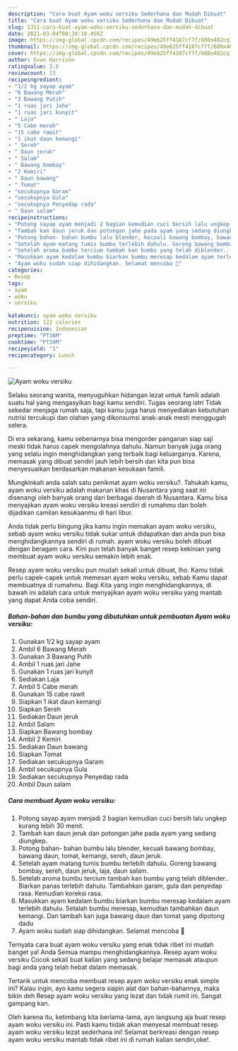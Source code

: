 ```yaml
---
description: "Cara buat Ayam woku versiku Sederhana dan Mudah Dibuat"
title: "Cara buat Ayam woku versiku Sederhana dan Mudah Dibuat"
slug: 1311-cara-buat-ayam-woku-versiku-sederhana-dan-mudah-dibuat
date: 2021-03-04T08:29:18.456Z
image: https://img-global.cpcdn.com/recipes/49e625ff4187cf7f/680x482cq70/ayam-woku-versiku-foto-resep-utama.jpg
thumbnail: https://img-global.cpcdn.com/recipes/49e625ff4187cf7f/680x482cq70/ayam-woku-versiku-foto-resep-utama.jpg
cover: https://img-global.cpcdn.com/recipes/49e625ff4187cf7f/680x482cq70/ayam-woku-versiku-foto-resep-utama.jpg
author: Evan Harrison
ratingvalue: 3.6
reviewcount: 13
recipeingredient:
- "1/2 kg sayap ayam"
- "6 Bawang Merah"
- "3 Bawang Putih"
- "1 ruas jari Jahe"
- "1 ruas jari kunyit"
- " Laja"
- "5 Cabe merah"
- "15 cabe rawit"
- "1 ikat daun kemangi"
- " Sereh"
- " Daun jeruk"
- " Salam"
- " Bawang bombay"
- "2 Kemiri"
- " Daun bawang"
- " Tomat"
- "secukupnya Garam"
- "secukupnya Gula"
- "secukupnya Penyedap rada"
- " Daun salam"
recipeinstructions:
- "Potong sayap ayam menjadi 2 bagian kemudian cuci bersih lalu ungkep kurang lebih 30 menit."
- "Tambah kan daun jeruk dan potongan jahe pada ayam yang sedang diungkep."
- "Potong bahan- bahan bumbu lalu blender, kecuali bawang bombay, bawang daun, tomat, kemangi, sereh, daun jeruk."
- "Setelah ayam matang tumis bumbu terlebih dahulu. Goreng bawang bombay, sereh, daun jeruk, laja, daun salam."
- "Setelah aroma bumbu tercium tambah kan bumbu yang telah diblender.. Biarkan panas terlebih dahulu. Tambahkan garam, gula dan penyedap rasa. Kemudian koreksi rasa."
- "Masukkan ayam kedalam bumbu biarkan bumbu meresap kedalam ayam terlebih dahulu. Setalah bumbu meresap, kemudian tambahkan daun kemangi. Dan tambah kan juga bawang daun dan tomat yang dipotong dadu"
- "Ayam woku sudah siap dihidangkan. Selamat mencoba 🥰"
categories:
- Resep
tags:
- ayam
- woku
- versiku

katakunci: ayam woku versiku 
nutrition: 122 calories
recipecuisine: Indonesian
preptime: "PT16M"
cooktime: "PT34M"
recipeyield: "1"
recipecategory: Lunch

---
```



![Ayam woku versiku](https://img-global.cpcdn.com/recipes/49e625ff4187cf7f/680x482cq70/ayam-woku-versiku-foto-resep-utama.jpg)

Selaku seorang wanita, menyuguhkan hidangan lezat untuk famili adalah suatu hal yang mengasyikan bagi kamu sendiri. Tugas seorang istri Tidak sekedar menjaga rumah saja, tapi kamu juga harus menyediakan kebutuhan nutrisi tercukupi dan olahan yang dikonsumsi anak-anak mesti menggugah selera.

Di era  sekarang, kamu sebenarnya bisa mengorder panganan siap saji meski tidak harus capek mengolahnya dahulu. Namun banyak juga orang yang selalu ingin menghidangkan yang terbaik bagi keluarganya. Karena, memasak yang dibuat sendiri jauh lebih bersih dan kita pun bisa menyesuaikan berdasarkan makanan kesukaan famili. 



Mungkinkah anda salah satu penikmat ayam woku versiku?. Tahukah kamu, ayam woku versiku adalah makanan khas di Nusantara yang saat ini disenangi oleh banyak orang dari berbagai daerah di Nusantara. Kamu bisa menyajikan ayam woku versiku kreasi sendiri di rumahmu dan boleh dijadikan camilan kesukaanmu di hari libur.

Anda tidak perlu bingung jika kamu ingin memakan ayam woku versiku, sebab ayam woku versiku tidak sukar untuk didapatkan dan anda pun bisa menghidangkannya sendiri di rumah. ayam woku versiku boleh dibuat dengan beragam cara. Kini pun telah banyak banget resep kekinian yang membuat ayam woku versiku semakin lebih enak.

Resep ayam woku versiku pun mudah sekali untuk dibuat, lho. Kamu tidak perlu capek-capek untuk memesan ayam woku versiku, sebab Kamu dapat membuatnya di rumahmu. Bagi Kita yang ingin menghidangkannya, di bawah ini adalah cara untuk menyajikan ayam woku versiku yang mantab yang dapat Anda coba sendiri.

<!--inarticleads1-->

##### Bahan-bahan dan bumbu yang dibutuhkan untuk pembuatan Ayam woku versiku:

1. Gunakan 1/2 kg sayap ayam
1. Ambil 6 Bawang Merah
1. Gunakan 3 Bawang Putih
1. Ambil 1 ruas jari Jahe
1. Gunakan 1 ruas jari kunyit
1. Sediakan  Laja
1. Ambil 5 Cabe merah
1. Gunakan 15 cabe rawit
1. Siapkan 1 ikat daun kemangi
1. Siapkan  Sereh
1. Sediakan  Daun jeruk
1. Ambil  Salam
1. Siapkan  Bawang bombay
1. Ambil 2 Kemiri
1. Sediakan  Daun bawang
1. Siapkan  Tomat
1. Sediakan secukupnya Garam
1. Ambil secukupnya Gula
1. Sediakan secukupnya Penyedap rada
1. Ambil  Daun salam




<!--inarticleads2-->

##### Cara membuat Ayam woku versiku:

1. Potong sayap ayam menjadi 2 bagian kemudian cuci bersih lalu ungkep kurang lebih 30 menit.
1. Tambah kan daun jeruk dan potongan jahe pada ayam yang sedang diungkep.
1. Potong bahan- bahan bumbu lalu blender, kecuali bawang bombay, bawang daun, tomat, kemangi, sereh, daun jeruk.
1. Setelah ayam matang tumis bumbu terlebih dahulu. Goreng bawang bombay, sereh, daun jeruk, laja, daun salam.
1. Setelah aroma bumbu tercium tambah kan bumbu yang telah diblender.. Biarkan panas terlebih dahulu. Tambahkan garam, gula dan penyedap rasa. Kemudian koreksi rasa.
1. Masukkan ayam kedalam bumbu biarkan bumbu meresap kedalam ayam terlebih dahulu. Setalah bumbu meresap, kemudian tambahkan daun kemangi. Dan tambah kan juga bawang daun dan tomat yang dipotong dadu
1. Ayam woku sudah siap dihidangkan. Selamat mencoba 🥰




Ternyata cara buat ayam woku versiku yang enak tidak ribet ini mudah banget ya! Anda Semua mampu menghidangkannya. Resep ayam woku versiku Cocok sekali buat kalian yang sedang belajar memasak ataupun bagi anda yang telah hebat dalam memasak.

Tertarik untuk mencoba membuat resep ayam woku versiku enak simple ini? Kalau ingin, ayo kamu segera siapin alat dan bahan-bahannya, maka bikin deh Resep ayam woku versiku yang lezat dan tidak rumit ini. Sangat gampang kan. 

Oleh karena itu, ketimbang kita berlama-lama, ayo langsung aja buat resep ayam woku versiku ini. Pasti kamu tiidak akan menyesal membuat resep ayam woku versiku lezat sederhana ini! Selamat berkreasi dengan resep ayam woku versiku mantab tidak ribet ini di rumah kalian sendiri,oke!.

